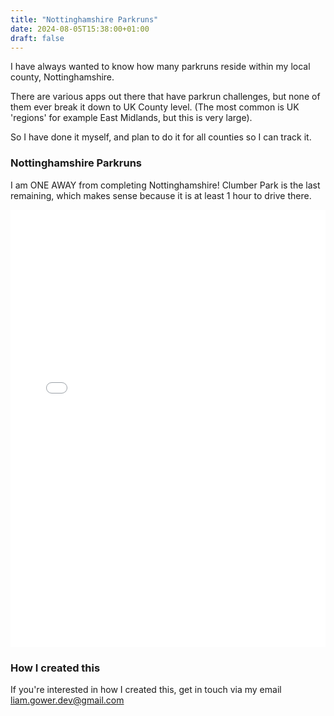 ```yaml
---
title: "Nottinghamshire Parkruns"
date: 2024-08-05T15:38:00+01:00
draft: false
---
```


I have always wanted to know how many parkruns reside within my local county, Nottinghamshire.

There are various apps out there that have parkrun challenges, but none of them ever break it down to UK County level. (The most common is UK 'regions' for example East Midlands, but this is very large).

So I have done it myself, and plan to do it for all counties so I can track it.

### Nottinghamshire Parkruns

I am ONE AWAY from completing Nottinghamshire! Clumber Park is the last remaining, which makes sense because it is at least 1 hour to drive there.

<div style="width: 100%; height: 700px;">
    <iframe src="/nottinghamshire-parkruns.html" width="100%" height="100%" style="border:none;"></iframe>
</div>

### How I created this

If you're interested in how I created this, get in touch via my email liam.gower.dev@gmail.com
